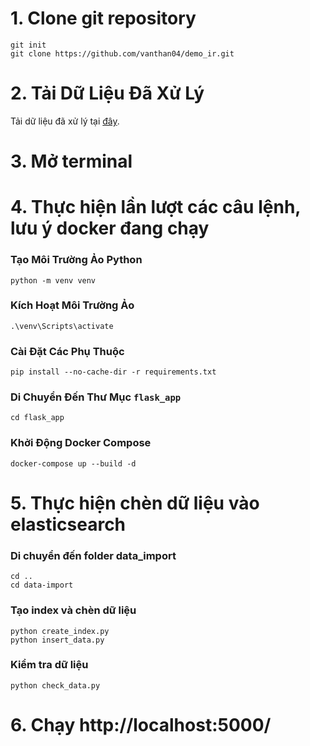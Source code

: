 # 1. Clone git repository

```
git init
git clone https://github.com/vanthan04/demo_ir.git
```

# 2. Tải Dữ Liệu Đã Xử Lý

Tải dữ liệu đã xử lý tại [đây](https://www.kaggle.com/datasets/tranvanthan/dataa-embedding-wiki).

# 3. Mở terminal

# 4. Thực hiện lần lượt các câu lệnh, lưu ý docker đang chạy
### Tạo Môi Trường Ảo Python
```
python -m venv venv
```

### Kích Hoạt Môi Trường Ảo
```
.\venv\Scripts\activate
```

### Cài Đặt Các Phụ Thuộc
```
pip install --no-cache-dir -r requirements.txt
```

### Di Chuyển Đến Thư Mục `flask_app`

```
cd flask_app
```

### Khởi Động Docker Compose
```
docker-compose up --build -d  
```

# 5. Thực hiện chèn dữ liệu vào elasticsearch

### Di chuyển đến folder data_import
```
cd ..
cd data-import
```
### Tạo index và chèn dữ liệu
```
python create_index.py
python insert_data.py
```

### Kiểm tra dữ liệu
```
python check_data.py
```
# 6. Chạy http://localhost:5000/